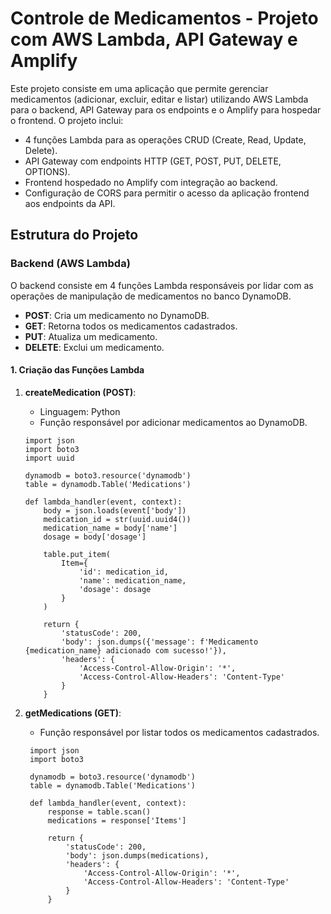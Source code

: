 # Controle de Medicamentos - Projeto com AWS Lambda, API Gateway e Amplify

Este projeto consiste em uma aplicação que permite gerenciar medicamentos (adicionar, excluir, editar e listar) utilizando AWS Lambda para o backend, API Gateway para os endpoints e o Amplify para hospedar o frontend. O projeto inclui:

- 4 funções Lambda para as operações CRUD (Create, Read, Update, Delete).
- API Gateway com endpoints HTTP (GET, POST, PUT, DELETE, OPTIONS).
- Frontend hospedado no Amplify com integração ao backend.
- Configuração de CORS para permitir o acesso da aplicação frontend aos endpoints da API.

## Estrutura do Projeto

### Backend (AWS Lambda)

O backend consiste em 4 funções Lambda responsáveis por lidar com as operações de manipulação de medicamentos no banco DynamoDB.

- **POST**: Cria um medicamento no DynamoDB.
- **GET**: Retorna todos os medicamentos cadastrados.
- **PUT**: Atualiza um medicamento.
- **DELETE**: Exclui um medicamento.

#### 1. Criação das Funções Lambda

1. **createMedication (POST)**:
   - Linguagem: Python
   - Função responsável por adicionar medicamentos ao DynamoDB.

   ```
   import json
   import boto3
   import uuid

   dynamodb = boto3.resource('dynamodb')
   table = dynamodb.Table('Medications')

   def lambda_handler(event, context):
       body = json.loads(event['body'])
       medication_id = str(uuid.uuid4())
       medication_name = body['name']
       dosage = body['dosage']
       
       table.put_item(
           Item={
               'id': medication_id,
               'name': medication_name,
               'dosage': dosage
           }
       )
       
       return {
           'statusCode': 200,
           'body': json.dumps({'message': f'Medicamento {medication_name} adicionado com sucesso!'}),
           'headers': {
               'Access-Control-Allow-Origin': '*',
               'Access-Control-Allow-Headers': 'Content-Type'
           }
       }
    ```
2. **getMedications (GET)**:
   - Função responsável por listar todos os medicamentos cadastrados.
   
   ```
    import json
    import boto3

    dynamodb = boto3.resource('dynamodb')
    table = dynamodb.Table('Medications')

    def lambda_handler(event, context):
        response = table.scan()
        medications = response['Items']
        
        return {
            'statusCode': 200,
            'body': json.dumps(medications),
            'headers': {
                'Access-Control-Allow-Origin': '*',
                'Access-Control-Allow-Headers': 'Content-Type'
            }
        }
    ```
